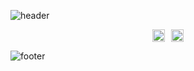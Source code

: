 ![header](https://capsule-render.vercel.app/api?type=waving&color=gradient&customColorList=9,16,13&section=header&text=Shaveen%20Balasooriya&desc=Software%20Engineer%20|%20System%20Architect%20|%20Solution%20Architect%20|%20%20Cybersecurity%20Enthusiast&descSize=15&descAlignY=94&animation=fadeIn&width=100%)

<div style="display: flex; flex-wrap: wrap; gap: 10px; justify-content: center;">
  <a href="https://github.com/Shaveen-Balasooriya">
    <img width="100%" src="https://github-readme-stats.vercel.app/api?username=Shaveen-Balasooriya&show=prs_merged,prs_merged_percentage&show_icons=true&theme=ayu-mirage&hide_border=true&custom_title=My%20GitHub%20Stats" />
  </a>
  <a href="https://github.com/Shaveen-Balasooriya">
    <img width="100%" height="100%" src="https://github-readme-stats.vercel.app/api/top-langs/?username=Shaveen-Balasooriya&size_weight=0.5&count_weight=0.5&layout=compact&theme=ayu-mirage&hide_border=true" />
  </a>
</div>

![footer](https://capsule-render.vercel.app/api?type=waving&color=gradient&customColorList=9,16,13&section=footer)

